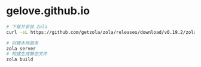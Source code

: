 # gelove.github.io

```sh
# 下载并安装 Zola
curl -sL https://github.com/getzola/zola/releases/download/v0.19.2/zola-v0.19.2-x86_64-unknown-linux-gnu.tar.gz | tar xz -C /usr/local/bin
```

```sh
# 创建本地服务
zola server
# 构建生成静态文件
zola build
```
